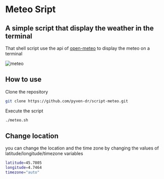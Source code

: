 # Meteo Sript

## A simple script that display the weather in the terminal

That shell script use the api of [open-meteo](https://open-meteo.com/) to display the meteo on a terminal

![meteo](https://github.com/pyven-dr/script-meteo/assets/150053673/835b8a49-2490-4a1a-a590-41da6f44efd2)

## How to use

Clone the repository
```bash
git clone https://github.com/pyven-dr/script-meteo.git
```
Execute the script
```bash
./meteo.sh
```

## Change location

you can change the location and the time zone by changing the values of latitude/longitude/timezone variables

```bash
latitude=45.7805
longitude=4.7464
timezone="auto"
```
